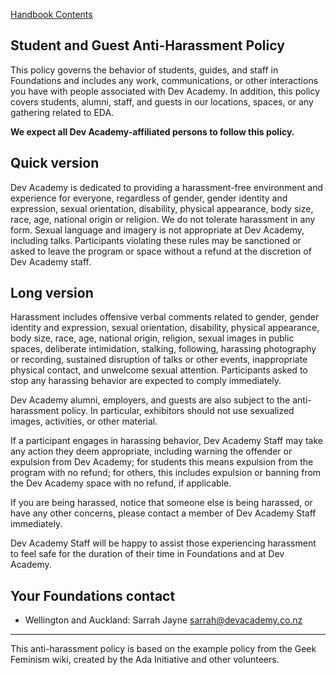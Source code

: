 [Handbook Contents](README.md)

## Student and Guest Anti-Harassment Policy

This policy governs the behavior of students, guides, and staff in Foundations and includes any work, communications, or other interactions you have with people associated with Dev Academy. In addition, this policy covers students, alumni, staff, and guests in our locations, spaces, or any gathering related to EDA.

**We expect all Dev Academy-affiliated persons to follow this policy.**

## Quick version

Dev Academy is dedicated to providing a harassment-free environment and experience for everyone, regardless of gender, gender identity and expression, sexual orientation, disability, physical appearance, body size, race, age, national origin or religion. We do not tolerate harassment in any form. Sexual language and imagery is not appropriate at Dev Academy, including talks.  Participants violating these rules may be sanctioned or asked to leave the program or space without a refund at the discretion of Dev Academy staff.

## Long version

Harassment includes offensive verbal comments related to gender, gender identity and expression, sexual orientation, disability, physical appearance, body size, race, age, national origin, religion, sexual images in public spaces, deliberate intimidation, stalking, following, harassing photography or recording, sustained disruption of talks or other events, inappropriate physical contact, and unwelcome sexual attention. Participants asked to stop any harassing behavior are expected to comply immediately.

Dev Academy alumni, employers, and guests are also subject to the anti-harassment policy. In particular, exhibitors should not use sexualized images, activities, or other material.

If a participant engages in harassing behavior, Dev Academy Staff may take any action they deem appropriate, including warning the offender or expulsion from Dev Academy; for students this means expulsion from the program with no refund; for others, this includes expulsion or banning from the Dev Academy space with no refund, if applicable.

If you are being harassed, notice that someone else is being harassed, or have any other concerns, please contact a member of Dev Academy Staff immediately.

Dev Academy Staff will be happy to assist those experiencing harassment to feel safe for the duration of their time in Foundations and at Dev Academy.

## Your Foundations contact

 - Wellington and Auckland: Sarrah Jayne <sarrah@devacademy.co.nz>

---

This anti-harassment policy is based on the example policy from the Geek Feminism wiki, created by the Ada Initiative and other volunteers.
